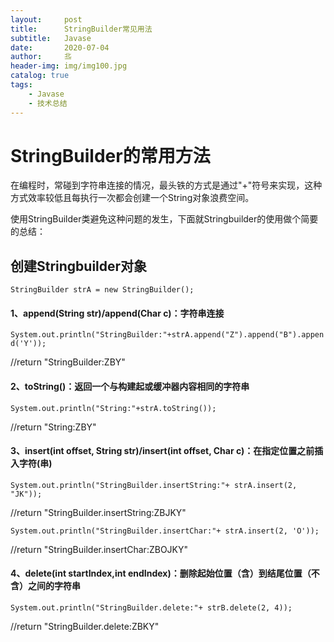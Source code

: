 ```yaml
---
layout:     post                   
title:      StringBuilder常见用法              
subtitle:   Javase
date:       2020-07-04             
author:     丠                 
header-img: img/img100.jpg    
catalog: true                       
tags:                             
    - Javase
    - 技术总结
---
```




# StringBuilder的常用方法 

在编程时，常碰到字符串连接的情况，最头铁的方式是通过"+"符号来实现，这种方式效率较低且每执行一次都会创建一个String对象浪费空间。

使用StringBuilder类避免这种问题的发生，下面就Stringbuilder的使用做个简要的总结：

## 创建Stringbuilder对象

`StringBuilder strA = new StringBuilder();`

#### 1、append(String str)/append(Char c)：字符串连接

`System.out.println("StringBuilder:"+strA.append("Z").append("B").append('Y'));`

//return "StringBuilder:ZBY"

#### 2、toString()：返回一个与构建起或缓冲器内容相同的字符串

`System.out.println("String:"+strA.toString());`

//return "String:ZBY"

#### 3、insert(int offset, String str)/insert(int offset, Char c)：在指定位置之前插入字符(串)
 
`System.out.println("StringBuilder.insertString:"+ strA.insert(2, "JK"));`

//return "StringBuilder.insertString:ZBJKY"

`System.out.println("StringBuilder.insertChar:"+ strA.insert(2, 'O'));`

//return "StringBuilder.insertChar:ZBOJKY"

#### 4、delete(int startIndex,int endIndex)：删除起始位置（含）到结尾位置（不含）之间的字符串

`System.out.println("StringBuilder.delete:"+ strB.delete(2, 4));`

//return "StringBuilder.delete:ZBKY"
